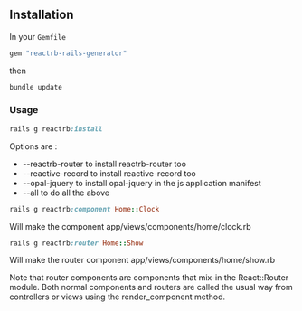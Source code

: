 

## Installation

In your `Gemfile`

```ruby
gem "reactrb-rails-generator"
```

then

```ruby
bundle update
```

### Usage

```ruby
rails g reactrb:install
```

Options are :
* --reactrb-router to install reactrb-router too
* --reactive-record to install reactive-record too
* --opal-jquery to install opal-jquery in the js application manifest
* --all to do all the above

```ruby
rails g reactrb:component Home::Clock
```

Will make the component app/views/components/home/clock.rb

```ruby
rails g reactrb:router Home::Show
```

Will make the router component app/views/components/home/show.rb

Note that router components are components that mix-in the React::Router module.  Both normal components and routers are called the usual way from controllers or views using the render_component method.

